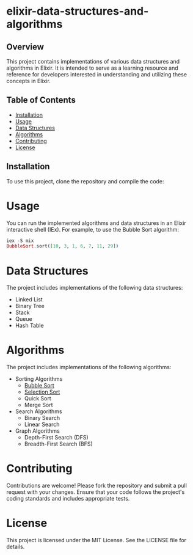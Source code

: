 # elixir-data-structures-and-algorithms

## Overview
This project contains implementations of various data structures and algorithms in Elixir. It is intended to serve as a learning resource and reference for developers interested in understanding and utilizing these concepts in Elixir.

## Table of Contents
- [Installation](#installation)
- [Usage](#usage)
- [Data Structures](#data-structures)
- [Algorithms](#algorithms)
- [Contributing](#contributing)
- [License](#license)

## Installation
To use this project, clone the repository and compile the code:

# Usage
You can run the implemented algorithms and data structures in an Elixir interactive shell (IEx). For example, to use the Bubble Sort algorithm:
```elixir
iex -S mix
BubbleSort.sort([10, 3, 1, 6, 7, 11, 29])
```

# Data Structures
The project includes implementations of the following data structures:

* Linked List
* Binary Tree
* Stack
* Queue
* Hash Table

# Algorithms
The project includes implementations of the following algorithms:

* Sorting Algorithms
  * [Bubble Sort](./lib/algorithms/bubble_sort.ex)
  * [Selection Sort](./lib/algorithms/selection_sort.ex)
  * Quick Sort
  * Merge Sort
* Search Algorithms
  * Binary Search
  * Linear Search
* Graph Algorithms
  * Depth-First Search (DFS)
  * Breadth-First Search (BFS)

# Contributing
Contributions are welcome! Please fork the repository and submit a pull request with your changes. Ensure that your code follows the project's coding standards and includes appropriate tests.

# License
This project is licensed under the MIT License. See the LICENSE file for details.